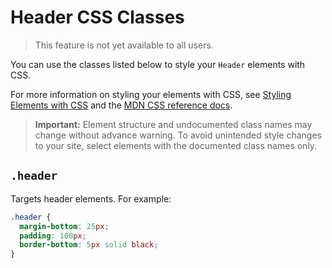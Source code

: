 # Header CSS Classes

> This feature is not yet available to all users.

You can use the classes listed below
to style your `Header` elements with CSS.

For more information on styling your elements with CSS, see
[Styling Elements with CSS]($w/styling-elements-with-css) and the
[MDN CSS reference docs](https://developer.mozilla.org/en-US/docs/Learn/CSS).

<blockquote class="important">

__Important:__
Element structure and undocumented class names
may change without advance warning.
To avoid unintended style changes to your site,
select elements with the documented class names only.

</blockquote>

## `.header`

Targets header elements.
For example:

```css
.header {
  margin-bottom: 25px;
  padding: 100px;
  border-bottom: 5px solid black;
}
```
